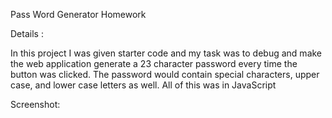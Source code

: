 Pass Word Generator Homework

Details :

In this project I was given starter code and my task was to debug and make the web application generate a 23 character password every time the button was clicked. The password would contain special characters, upper case, and lower case letters as well.
All of this was in JavaScript

Screenshot: 
